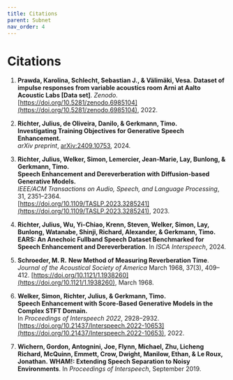 ```yaml
---
title: Citations
parent: Subnet
nav_order: 4
---
```

# Citations

1.  **Prawda, Karolina, Schlecht, Sebastian J., & Välimäki, Vesa.**
    **Dataset of impulse responses from variable acoustics room Arni at Aalto Acoustic Labs [Data set]**. 
    *Zenodo*. [https://doi.org/10.5281/zenodo.6985104](https://doi.org/10.5281/zenodo.6985104), 2022.

2. **Richter, Julius, de Oliveira, Danilo, & Gerkmann, Timo.**  
   **Investigating Training Objectives for Generative Speech Enhancement.**  
   *arXiv preprint*, [arXiv:2409.10753](https://arxiv.org/abs/2409.10753), 2024.  

3. **Richter, Julius, Welker, Simon, Lemercier, Jean-Marie, Lay, Bunlong, & Gerkmann, Timo.**  
   **Speech Enhancement and Dereverberation with Diffusion-based Generative Models.**  
   *IEEE/ACM Transactions on Audio, Speech, and Language Processing*, 31, 2351–2364.  
   [https://doi.org/10.1109/TASLP.2023.3285241](https://doi.org/10.1109/TASLP.2023.3285241), 2023.  

4. **Richter, Julius, Wu, Yi-Chiao, Krenn, Steven, Welker, Simon, Lay, Bunlong, Watanabe, Shinji, Richard, Alexander, & Gerkmann, Timo.** 
    **EARS: An Anechoic Fullband Speech Dataset Benchmarked for Speech Enhancement and Dereverberation**. 
    In *ISCA Interspeech*, 2024.

5.  **Schroeder, M. R.**
    **New Method of Measuring Reverberation Time**. 
    *Journal of the Acoustical Society of America* March 1968, 37(3), 409–412.
    [https://doi.org/10.1121/1.1938260](https://doi.org/10.1121/1.1938260), March 1968.

6. **Welker, Simon, Richter, Julius, & Gerkmann, Timo.**  
   **Speech Enhancement with Score-Based Generative Models in the Complex STFT Domain.**  
   In *Proceedings of Interspeech 2022*, 2928–2932.  
   [https://doi.org/10.21437/Interspeech.2022-10653](https://doi.org/10.21437/Interspeech.2022-10653), 2022.  

7.  **Wichern, Gordon, Antognini, Joe, Flynn, Michael, Zhu, Licheng Richard, McQuinn, Emmett, Crow, Dwight, Manilow, Ethan, & Le Roux, Jonathan.** 
    **WHAM!: Extending Speech Separation to Noisy Environments**. 
    In *Proceedings of Interspeech*, September 2019.
